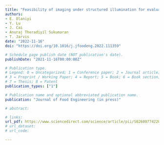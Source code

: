 ```yaml
---
title: "Feasibility of imaging under structured illumination for evaluation of white striping in broiler breast fillets"
authors: 
- E. Olaniyi
- Y. Lu
- J. Cai
- Anuraj Theradiyil Sukumaran
- T. Jarvis
date: "2022-11-16"
doi: "https://doi.org/10.1016/j.jfoodeng.2022.111359"

# Schedule page publish date (NOT publication's date).
publishDate: "2021-11-16T00:00:00Z"

# Publication type.
# Legend: 0 = Uncategorized; 1 = Conference paper; 2 = Journal article;
# 3 = Preprint / Working Paper; 4 = Report; 5 = Book; 6 = Book section;
# 7 = Thesis; 8 = Patent
publication_types: ["1"]

# Publication name and optional abbreviated publication name.
publication: "Journal of Food Engineering (in press)"

# abstract: 

# links:
url_pdf: https://www.sciencedirect.com/science/article/pii/S0260877422004137
# url_dataset: 
# url_code: 

---
```

